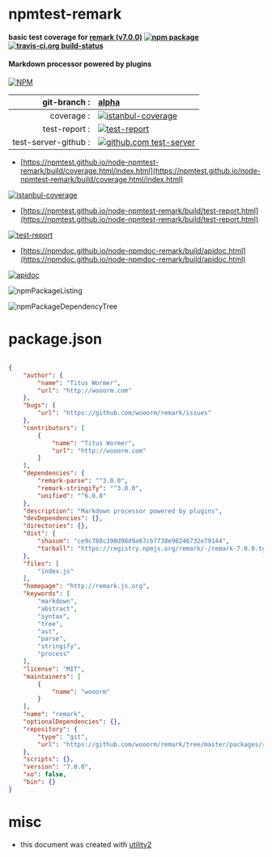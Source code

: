 # npmtest-remark

#### basic test coverage for  [remark (v7.0.0)](http://remark.js.org)  [![npm package](https://img.shields.io/npm/v/npmtest-remark.svg?style=flat-square)](https://www.npmjs.org/package/npmtest-remark) [![travis-ci.org build-status](https://api.travis-ci.org/npmtest/node-npmtest-remark.svg)](https://travis-ci.org/npmtest/node-npmtest-remark)

#### Markdown processor powered by plugins

[![NPM](https://nodei.co/npm/remark.png?downloads=true&downloadRank=true&stars=true)](https://www.npmjs.com/package/remark)

| git-branch : | [alpha](https://github.com/npmtest/node-npmtest-remark/tree/alpha)|
|--:|:--|
| coverage : | [![istanbul-coverage](https://npmtest.github.io/node-npmtest-remark/build/coverage.badge.svg)](https://npmtest.github.io/node-npmtest-remark/build/coverage.html/index.html)|
| test-report : | [![test-report](https://npmtest.github.io/node-npmtest-remark/build/test-report.badge.svg)](https://npmtest.github.io/node-npmtest-remark/build/test-report.html)|
| test-server-github : | [![github.com test-server](https://npmtest.github.io/node-npmtest-remark/GitHub-Mark-32px.png)](https://npmtest.github.io/node-npmtest-remark/build/app/index.html) | | build-artifacts : | [![build-artifacts](https://npmtest.github.io/node-npmtest-remark/glyphicons_144_folder_open.png)](https://github.com/npmtest/node-npmtest-remark/tree/gh-pages/build)|

- [https://npmtest.github.io/node-npmtest-remark/build/coverage.html/index.html](https://npmtest.github.io/node-npmtest-remark/build/coverage.html/index.html)

[![istanbul-coverage](https://npmtest.github.io/node-npmtest-remark/build/screenCapture.buildCi.browser.%252Ftmp%252Fbuild%252Fcoverage.lib.html.png)](https://npmtest.github.io/node-npmtest-remark/build/coverage.html/index.html)

- [https://npmtest.github.io/node-npmtest-remark/build/test-report.html](https://npmtest.github.io/node-npmtest-remark/build/test-report.html)

[![test-report](https://npmtest.github.io/node-npmtest-remark/build/screenCapture.buildCi.browser.%252Ftmp%252Fbuild%252Ftest-report.html.png)](https://npmtest.github.io/node-npmtest-remark/build/test-report.html)

- [https://npmdoc.github.io/node-npmdoc-remark/build/apidoc.html](https://npmdoc.github.io/node-npmdoc-remark/build/apidoc.html)

[![apidoc](https://npmdoc.github.io/node-npmdoc-remark/build/screenCapture.buildCi.browser.%252Ftmp%252Fbuild%252Fapidoc.html.png)](https://npmdoc.github.io/node-npmdoc-remark/build/apidoc.html)

![npmPackageListing](https://npmtest.github.io/node-npmtest-remark/build/screenCapture.npmPackageListing.svg)

![npmPackageDependencyTree](https://npmtest.github.io/node-npmtest-remark/build/screenCapture.npmPackageDependencyTree.svg)



# package.json

```json

{
    "author": {
        "name": "Titus Wormer",
        "url": "http://wooorm.com"
    },
    "bugs": {
        "url": "https://github.com/wooorm/remark/issues"
    },
    "contributors": [
        {
            "name": "Titus Wormer",
            "url": "http://wooorm.com"
        }
    ],
    "dependencies": {
        "remark-parse": "^3.0.0",
        "remark-stringify": "^3.0.0",
        "unified": "^6.0.0"
    },
    "description": "Markdown processor powered by plugins",
    "devDependencies": {},
    "directories": {},
    "dist": {
        "shasum": "ce9c788c390d98d9a67cb7738e98246732e79144",
        "tarball": "https://registry.npmjs.org/remark/-/remark-7.0.0.tgz"
    },
    "files": [
        "index.js"
    ],
    "homepage": "http://remark.js.org",
    "keywords": [
        "markdown",
        "abstract",
        "syntax",
        "tree",
        "ast",
        "parse",
        "stringify",
        "process"
    ],
    "license": "MIT",
    "maintainers": [
        {
            "name": "wooorm"
        }
    ],
    "name": "remark",
    "optionalDependencies": {},
    "repository": {
        "type": "git",
        "url": "https://github.com/wooorm/remark/tree/master/packages/remark"
    },
    "scripts": {},
    "version": "7.0.0",
    "xo": false,
    "bin": {}
}
```



# misc
- this document was created with [utility2](https://github.com/kaizhu256/node-utility2)

